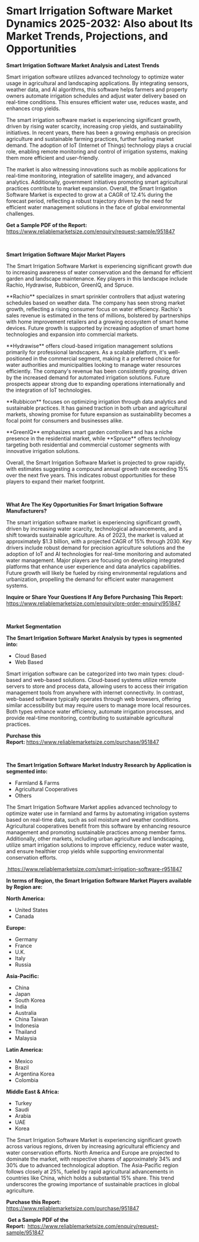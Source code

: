 <p><h1>Smart Irrigation Software Market Dynamics 2025-2032: Also about Its Market Trends, Projections, and Opportunities</h1></p><p><strong>Smart Irrigation Software Market Analysis and Latest Trends</strong></p>
<p><p>Smart irrigation software utilizes advanced technology to optimize water usage in agricultural and landscaping applications. By integrating sensors, weather data, and AI algorithms, this software helps farmers and property owners automate irrigation schedules and adjust water delivery based on real-time conditions. This ensures efficient water use, reduces waste, and enhances crop yields.</p><p>The smart irrigation software market is experiencing significant growth, driven by rising water scarcity, increasing crop yields, and sustainability initiatives. In recent years, there has been a growing emphasis on precision agriculture and sustainable farming practices, further fueling market demand. The adoption of IoT (Internet of Things) technology plays a crucial role, enabling remote monitoring and control of irrigation systems, making them more efficient and user-friendly.</p><p>The market is also witnessing innovations such as mobile applications for real-time monitoring, integration of satellite imagery, and advanced analytics. Additionally, government initiatives promoting smart agricultural practices contribute to market expansion. Overall, the Smart Irrigation Software Market is expected to grow at a CAGR of 12.4% during the forecast period, reflecting a robust trajectory driven by the need for efficient water management solutions in the face of global environmental challenges.</p></p>
<p><strong>Get a Sample PDF of the Report:&nbsp;</strong> <a href="https://www.reliablemarketsize.com/enquiry/request-sample/951847?utm_campaign=3497&utm_medium=2&utm_source=Github&utm_content=ia&utm_term=17042025&utm_id=smart-irrigation-software">https://www.reliablemarketsize.com/enquiry/request-sample/951847</a></p>
<p>&nbsp;</p>
<p><strong>Smart Irrigation Software Major Market Players</strong></p>
<p><p>The Smart Irrigation Software Market is experiencing significant growth due to increasing awareness of water conservation and the demand for efficient garden and landscape maintenance. Key players in this landscape include Rachio, Hydrawise, Rubbicon, GreenIQ, and Spruce.</p><p>**Rachio** specializes in smart sprinkler controllers that adjust watering schedules based on weather data. The company has seen strong market growth, reflecting a rising consumer focus on water efficiency. Rachio's sales revenue is estimated in the tens of millions, bolstered by partnerships with home improvement retailers and a growing ecosystem of smart home devices. Future growth is supported by increasing adoption of smart home technologies and expansion into commercial markets.</p><p>**Hydrawise** offers cloud-based irrigation management solutions primarily for professional landscapers. As a scalable platform, it's well-positioned in the commercial segment, making it a preferred choice for water authorities and municipalities looking to manage water resources efficiently. The company's revenue has been consistently growing, driven by the increased demand for automated irrigation solutions. Future prospects appear strong due to expanding operations internationally and the integration of IoT technologies.</p><p>**Rubbicon** focuses on optimizing irrigation through data analytics and sustainable practices. It has gained traction in both urban and agricultural markets, showing promise for future expansion as sustainability becomes a focal point for consumers and businesses alike. </p><p>**GreenIQ** emphasizes smart garden controllers and has a niche presence in the residential market, while **Spruce** offers technology targeting both residential and commercial customer segments with innovative irrigation solutions. </p><p>Overall, the Smart Irrigation Software Market is projected to grow rapidly, with estimates suggesting a compound annual growth rate exceeding 15% over the next five years. This indicates robust opportunities for these players to expand their market footprint.</p></p>
<p>&nbsp;</p>
<p><strong>What Are The Key Opportunities For Smart Irrigation Software Manufacturers?</strong></p>
<p><p>The smart irrigation software market is experiencing significant growth, driven by increasing water scarcity, technological advancements, and a shift towards sustainable agriculture. As of 2023, the market is valued at approximately $1.3 billion, with a projected CAGR of 15% through 2030. Key drivers include robust demand for precision agriculture solutions and the adoption of IoT and AI technologies for real-time monitoring and automated water management. Major players are focusing on developing integrated platforms that enhance user experience and data analytics capabilities. Future growth will likely be fueled by rising environmental regulations and urbanization, propelling the demand for efficient water management systems.</p></p>
<p><strong>Inquire or Share Your Questions If Any Before Purchasing This Report:</strong> <a href="https://www.reliablemarketsize.com/enquiry/pre-order-enquiry/951847?utm_campaign=3497&utm_medium=2&utm_source=Github&utm_content=ia&utm_term=17042025&utm_id=smart-irrigation-software">https://www.reliablemarketsize.com/enquiry/pre-order-enquiry/951847</a></p>
<p>&nbsp;</p>
<p><strong>Market Segmentation</strong></p>
<p><strong>The Smart Irrigation Software Market Analysis by types is segmented into:</strong></p>
<p><ul><li>Cloud Based</li><li>Web Based</li></ul></p>
<p><p>Smart irrigation software can be categorized into two main types: cloud-based and web-based solutions. Cloud-based systems utilize remote servers to store and process data, allowing users to access their irrigation management tools from anywhere with internet connectivity. In contrast, web-based software typically operates through web browsers, offering similar accessibility but may require users to manage more local resources. Both types enhance water efficiency, automate irrigation processes, and provide real-time monitoring, contributing to sustainable agricultural practices.</p></p>
<p><strong>Purchase this Report:&nbsp;</strong><a href="https://www.reliablemarketsize.com/purchase/951847?utm_campaign=3497&utm_medium=2&utm_source=Github&utm_content=ia&utm_term=17042025&utm_id=smart-irrigation-software">https://www.reliablemarketsize.com/purchase/951847</a></p>
<p>&nbsp;</p>
<p><strong>The Smart Irrigation Software Market Industry Research by Application is segmented into:</strong></p>
<p><ul><li>Farmland & Farms</li><li>Agricultural Cooperatives</li><li>Others</li></ul></p>
<p><p>The Smart Irrigation Software Market applies advanced technology to optimize water use in farmland and farms by automating irrigation systems based on real-time data, such as soil moisture and weather conditions. Agricultural cooperatives benefit from this software by enhancing resource management and promoting sustainable practices among member farms. Additionally, other markets, including urban agriculture and landscaping, utilize smart irrigation solutions to improve efficiency, reduce water waste, and ensure healthier crop yields while supporting environmental conservation efforts.</p></p>
<p><a href="https://www.reliablemarketsize.com/smart-irrigation-software-r951847?utm_campaign=3497&utm_medium=2&utm_source=Github&utm_content=ia&utm_term=17042025&utm_id=smart-irrigation-software">&nbsp;https://www.reliablemarketsize.com/smart-irrigation-software-r951847</a></p>
<p><strong>In terms of Region, the Smart Irrigation Software Market Players available by Region are:</strong></p>
<p>
    <p> <strong> North America: </strong>
        <ul>
            <li>United States</li>
            <li>Canada</li>
        </ul>
        </p> 
    <p> <strong> Europe: </strong>
        <ul>
            <li>Germany</li>
            <li>France</li>
            <li>U.K.</li>
            <li>Italy</li>
            <li>Russia</li>
        </ul>
        </p> 
    <p> <strong> Asia-Pacific: </strong>
        <ul>
            <li>China</li>
            <li>Japan</li>
            <li>South Korea</li>
            <li>India</li>
            <li>Australia</li>
            <li>China Taiwan</li>
            <li>Indonesia</li>
            <li>Thailand</li>
            <li>Malaysia</li>
        </ul>
        </p> 
    <p> <strong> Latin America: </strong>
        <ul>
            <li>Mexico</li>
            <li>Brazil</li>
            <li>Argentina Korea</li>
            <li>Colombia</li>
        </ul>
        </p> 
    <p> <strong> Middle East & Africa: </strong>
        <ul>
            <li>Turkey</li>
            <li>Saudi</li>
            <li>Arabia</li>
            <li>UAE</li>
            <li>Korea</li>
        </ul>
    </p>
    </p>
<p><p>The Smart Irrigation Software Market is experiencing significant growth across various regions, driven by increasing agricultural efficiency and water conservation efforts. North America and Europe are projected to dominate the market, with respective shares of approximately 34% and 30% due to advanced technological adoption. The Asia-Pacific region follows closely at 25%, fueled by rapid agricultural advancements in countries like China, which holds a substantial 15% share. This trend underscores the growing importance of sustainable practices in global agriculture.</p></p>
<p><strong>Purchase this Report: </strong><a href="https://www.reliablemarketsize.com/purchase/951847?utm_campaign=3497&utm_medium=2&utm_source=Github&utm_content=ia&utm_term=17042025&utm_id=smart-irrigation-software">https://www.reliablemarketsize.com/purchase/951847</a></p>
<p>&nbsp;<strong>Get a Sample PDF of the Report:&nbsp;&nbsp;</strong><a href="https://www.reliablemarketsize.com/enquiry/request-sample/951847?utm_campaign=3497&utm_medium=2&utm_source=Github&utm_content=ia&utm_term=17042025&utm_id=smart-irrigation-software">https://www.reliablemarketsize.com/enquiry/request-sample/951847</a></p>
<p><strong></strong></p>
<p><p></p><p></p><p></p></p>